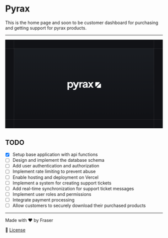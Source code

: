 # Pyrax

This is the home page and soon to be customer dashboard for purchasing and getting support for pyrax products.

---

![Pyrax Banner](./public/banner.png)

## TODO

- [x] Setup base application with api functions
- [ ] Design and implement the database schema  
- [ ] Add user authentication and authorization  
- [ ] Implement rate limiting to prevent abuse  
- [ ] Enable hosting and deployment on Vercel  
- [ ] Implement a system for creating support tickets  
- [ ] Add real-time synchronization for support ticket messages  
- [ ] Implement user roles and permissions  
- [ ] Integrate payment processing  
- [ ] Allow customers to securely download their purchased products

---

Made with ❤️ by Fraser

📜 [License](LICENSE.md)
